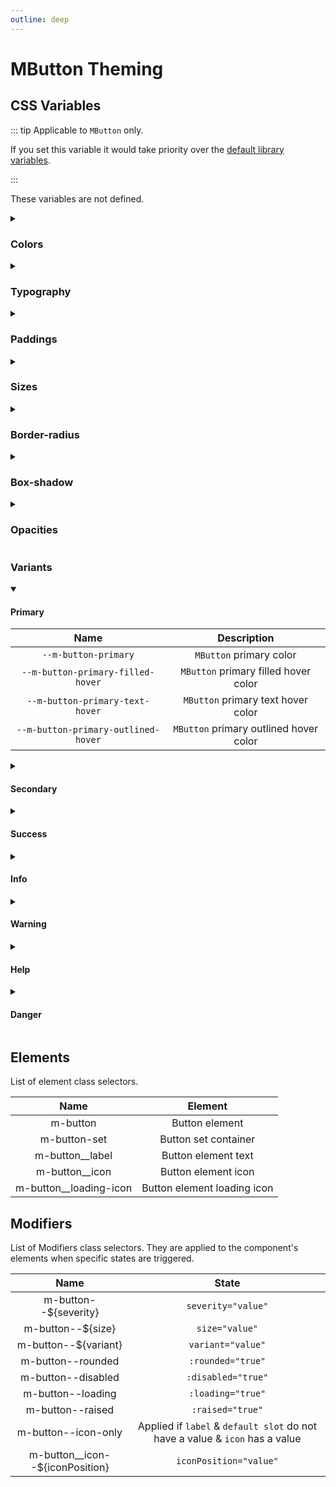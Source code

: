 ```yaml
---
outline: deep
---
```


# MButton Theming

## CSS Variables

::: tip Applicable to `MButton` only.

If you set this variable it would take priority over the [default library variables](../../theming/theming).

:::

These variables are not defined.

<details class="custom-block collapse details">
<summary class="collapsible-header">

### Colors

</summary>
<div class="full-width d-table">

|           Name            |         Description         |
| :-----------------------: | :-------------------------: |
| `--m-button-text-primary` | `MButton` text & icon color |

</div>
</details>

<details class="custom-block collapse details">
<summary class="collapsible-header">

### Typography

</summary>
<div class="full-width d-table">

|         Name         |              Description               |
| :------------------: | :------------------------------------: |
| `--m-button-sm-font` | Small `MButton` text & icon font size  |
| `--m-button-sm-font` | Normal `MButton` text & icon font size |
| `--m-button-lg-font` | Large `MButton` text & icon font size  |

</div>
</details>

<details class="custom-block collapse details">
<summary class="collapsible-header">

### Paddings

</summary>
<div class="full-width d-table">

|          Name           |       Description        |
| :---------------------: | :----------------------: |
| `--m-button-sm-padding` | Small `MButton` padding  |
| `--m-button-sm-padding` | Normal `MButton` padding |
| `--m-button-lg-padding` | Large `MButton` padding  |

</div>
</details>

<details class="custom-block collapse details">
<summary class="collapsible-header">

### Sizes

</summary>
<div class="full-width d-table">

|         Name         |                                      Description                                      |
| :------------------: | :-----------------------------------------------------------------------------------: |
| `--m-button-sm-size` | Small `MButton` minimum size <span class="VPBadge tip">min-height & min-width</span>  |
| `--m-button-sm-size` | Normal `MButton` minimum size <span class="VPBadge tip">min-height & min-width</span> |
| `--m-button-lg-size` | Large `MButton` minimum size <span class="VPBadge tip">min-height & min-width</span>  |

</div>
</details>

<details class="custom-block collapse details">
<summary class="collapsible-header">

### Border-radius

</summary>
<div class="full-width d-table">

|            Name             |           Description           |
| :-------------------------: | :-----------------------------: |
| `--m-button-border-radius`  | `MButton` default border-radius |
| `--m-button-rounded-radius` | `MButton` rounded border-radius |

</div>
</details>

<details class="custom-block collapse details">
<summary class="collapsible-header">

### Box-shadow

</summary>
<div class="full-width d-table">

|            Name            |         Description         |
| :------------------------: | :-------------------------: |
| `--m-button-raised-shadow` | Raised `MButton` box-shadow |

</div>
</details>

<details class="custom-block collapse details">
<summary class="collapsible-header">

### Opacities

</summary>
<div class="full-width d-table">

|             Name              |        Description         |
| :---------------------------: | :------------------------: |
| `--m-button-disabled-opacity` | `MButton` disabled opacity |
| `--m-button-loading-opacity`  | `MButton` loading opacity  |

</div>
</details>

### Variants

<details class="custom-block collapse details" open>
<summary class="collapsible-header">

#### Primary

</summary>
<div class="full-width d-table">

|                Name                 |              Description               |
| :---------------------------------: | :------------------------------------: |
|        `--m-button-primary`         |        `MButton` primary color         |
|  `--m-button-primary-filled-hover`  |  `MButton` primary filled hover color  |
|   `--m-button-primary-text-hover`   |   `MButton` primary text hover color   |
| `--m-button-primary-outlined-hover` | `MButton` primary outlined hover color |

</div>
</details>

<details class="custom-block collapse details">
<summary class="collapsible-header">

#### Secondary

</summary>
<div class="full-width d-table">

|                 Name                  |               Description                |
| :-----------------------------------: | :--------------------------------------: |
|        `--m-button-secondary`         |        `MButton` secondary color         |
|  `--m-button-secondary-filled-hover`  |  `MButton` secondary filled hover color  |
|   `--m-button-secondary-text-hover`   |   `MButton` secondary text hover color   |
| `--m-button-secondary-outlined-hover` | `MButton` secondary outlined hover color |

</div>
</details>

<details class="custom-block collapse details">
<summary class="collapsible-header">

#### Success

</summary>
<div class="full-width d-table">

|                Name                 |              Description               |
| :---------------------------------: | :------------------------------------: |
|        `--m-button-success`         |        `MButton` success color         |
|  `--m-button-success-filled-hover`  |  `MButton` success filled hover color  |
|   `--m-button-success-text-hover`   |   `MButton` success text hover color   |
| `--m-button-success-outlined-hover` | `MButton` success outlined hover color |

</div>
</details>

<details class="custom-block collapse details">
<summary class="collapsible-header">

#### Info

</summary>
<div class="full-width d-table">

|               Name               |             Description             |
| :------------------------------: | :---------------------------------: |
|        `--m-button-info`         |        `MButton` info color         |
|  `--m-button-info-filled-hover`  |  `MButton` info filled hover color  |
|   `--m-button-info-text-hover`   |   `MButton` info text hover color   |
| `--m-button-info-outlined-hover` | `MButton` info outlined hover color |

</div>
</details>

<details class="custom-block collapse details">
<summary class="collapsible-header">

#### Warning

</summary>
<div class="full-width d-table">

|                Name                 |              Description               |
| :---------------------------------: | :------------------------------------: |
|        `--m-button-warning`         |        `MButton` warning color         |
|  `--m-button-warning-filled-hover`  |  `MButton` warning filled hover color  |
|   `--m-button-warning-text-hover`   |   `MButton` warning text hover color   |
| `--m-button-warning-outlined-hover` | `MButton` warning outlined hover color |

</div>
</details>

<details class="custom-block collapse details">
<summary class="collapsible-header">

#### Help

</summary>
<div class="full-width d-table">

|               Name               |             Description             |
| :------------------------------: | :---------------------------------: |
|        `--m-button-help`         |        `MButton` help color         |
|  `--m-button-help-filled-hover`  |  `MButton` help filled hover color  |
|   `--m-button-help-text-hover`   |   `MButton` help text hover color   |
| `--m-button-help-outlined-hover` | `MButton` help outlined hover color |

</div>
</details>

<details class="custom-block collapse details">
<summary class="collapsible-header">

#### Danger

</summary>
<div class="full-width d-table">

|                Name                |              Description              |
| :--------------------------------: | :-----------------------------------: |
|        `--m-button-danger`         |        `MButton` danger color         |
|  `--m-button-danger-filled-hover`  |  `MButton` danger filled hover color  |
|   `--m-button-danger-text-hover`   |   `MButton` danger text hover color   |
| `--m-button-danger-outlined-hover` | `MButton` danger outlined hover color |

</div>
</details>

## Elements

List of element class selectors.

<div class="full-width d-table">

|                           Name                            |           Element           |
| :-------------------------------------------------------: | :-------------------------: |
|         <span class="text--green">m-button</span>         |       Button element        |
|       <span class="text--green">m-button-set</span>       |    Button set container     |
|    <span class="text--green">m-button\_\_label</span>     |     Button element text     |
|     <span class="text--green">m-button\_\_icon</span>     |     Button element icon     |
| <span class="text--green">m-button\_\_loading-icon</span> | Button element loading icon |

</div>

## Modifiers

List of Modifiers class selectors. They are applied to the component's elements when specific states are triggered.

<div class="full-width d-table">

|                                Name                                |                                    State                                     |
| :----------------------------------------------------------------: | :--------------------------------------------------------------------------: |
|       <span class="text--green">m-button--${severity}</span>       |                              `severity="value"`                              |
|         <span class="text--green">m-button--${size}</span>         |                                `size="value"`                                |
|       <span class="text--green">m-button--${variant}</span>        |                              `variant="value"`                               |
|         <span class="text--green">m-button--rounded</span>         |                              `:rounded="true"`                               |
|        <span class="text--green">m-button--disabled</span>         |                              `:disabled="true"`                              |
|         <span class="text--green">m-button--loading</span>         |                              `:loading="true"`                               |
|         <span class="text--green">m-button--raised</span>          |                               `:raised="true"`                               |
|        <span class="text--green">m-button--icon-only</span>        | Applied if `label` & `default slot` do not have a value & `icon` has a value |
| <span class="text--green">m-button\_\_icon--${iconPosition}</span> |                            `iconPosition="value"`                            |

</div>
